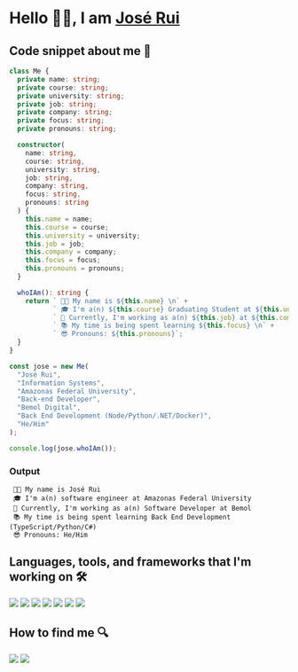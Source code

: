 # Hello  👋🏼, I am [José Rui](https://www.linkedin.com/in/jrpndev/)

## Code snippet about me 🤗
```typescript
class Me {
  private name: string;
  private course: string;
  private university: string;
  private job: string;
  private company: string;
  private focus: string;
  private pronouns: string;

  constructor(
    name: string,
    course: string,
    university: string,
    job: string,
    company: string,
    focus: string,
    pronouns: string
  ) {
    this.name = name;
    this.course = course;
    this.university = university;
    this.job = job;
    this.company = company;
    this.focus = focus;
    this.pronouns = pronouns;
  }

  whoIAm(): string {
    return ` 👩‍💻 My name is ${this.name} \n` +
           ` 🎓 I'm a(n) ${this.course} Graduating Student at ${this.university} \n` +
           ` 💼 Currently, I'm working as a(n) ${this.job} at ${this.company} \n` +
           ` 📚 My time is being spent learning ${this.focus} \n` +
           ` 😎 Pronouns: ${this.pronouns}`;
  }
}

const jose = new Me(
  "José Rui",
  "Information Systems",
  "Amazonas Federal University",
  "Back-end Developer",
  "Bemol Digital",
  "Back End Development (Node/Python/.NET/Docker)",
  "He/Him"
);

console.log(jose.whoIAm());

```
### Output
```
 👩‍💻 My name is José Rui 
 🎓 I'm a(n) software engineer at Amazonas Federal University 
 💼 Currently, I'm working as a(n) Software Developer at Bemol
 📚 My time is being spent learning Back End Development (TypeScript/Python/C#) 
 😎 Pronouns: He/Him

```

## Languages, tools, and frameworks that I'm working on 🛠
 <div style="display: inline_block">
  <a href="https://www.javascript.com/"><img src="https://img.shields.io/badge/JavaScript-F7DF1E?style=for-the-badge&logo=javascript&logoColor=black"></a>
  <a href="https://www.typescriptlang.org/"><img src="https://img.shields.io/badge/TypeScript-3178C6?style=for-the-badge&logo=typescript&logoColor=white"></a>
  <a href="https://www.python.org/"><img src="https://img.shields.io/badge/Python-3776AB?style=for-the-badge&logo=python&logoColor=white"></a>
  <a href="https://sequelize.org/"><img src="https://img.shields.io/badge/Sequelize-52B0E7?style=for-the-badge&logo=sequelize&logoColor=white"></a>
  <a href="https://www.docker.com/"><img src="https://img.shields.io/badge/Docker-2496ED?style=for-the-badge&logo=docker&logoColor=white"></a>
  <a href="https://powerbi.microsoft.com/"><img src="https://img.shields.io/badge/Power%20BI-F2C811?style=for-the-badge&logo=power-bi&logoColor=black"></a>
  <a href="https://git-scm.com/"><img src="https://img.shields.io/badge/Git-F05032?style=for-the-badge&logo=git&logoColor=white"></a>
 </div>


## How to find me 🔍
<div> 
  <a href="https://www.linkedin.com/in/jrpndev" target="_blank"><img src="https://img.shields.io/badge/-LinkedIn-%230077B5?style=for-the-badge&logo=linkedin&logoColor=white" target="_blank"></a>
  <a href="https://instagram.com/jrpncodes.env__" target="_blank"><img src="https://img.shields.io/badge/-Instagram-%23E4405F?style=for-the-badge&logo=instagram&logoColor=white" target="_blank"></a>
</div>

